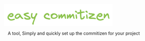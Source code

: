 <img width="350px" align="center" alt="easy-commitizen Logo" src="https://raw.githubusercontent.com/iDestin/easy-commitizen/main/assets/easycommitizen.png" title="easy-commitizen"/>

<p>&nbsp;&nbsp;&nbsp;A tool, Simply and quickly set up the commitizen for your project</p>
